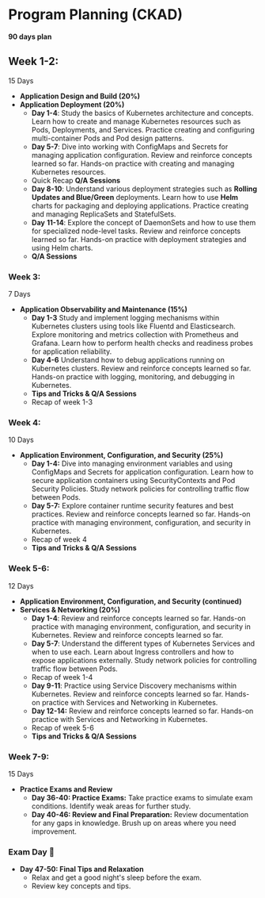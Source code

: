 # Program Planning (CKAD)

**90 days plan**

## Week 1-2:

15 Days

- **Application Design and Build (20%)**
- **Application Deployment (20%)**
    - **Day 1-4**: Study the basics of Kubernetes architecture and concepts. Learn how to create and manage Kubernetes resources such as Pods, Deployments, and Services. Practice creating and configuring multi-container Pods and Pod design patterns.
    - **Day 5-7**: Dive into working with ConfigMaps and Secrets for managing application configuration. Review and reinforce concepts learned so far. Hands-on practice with creating and managing Kubernetes resources.
    - Quick Recap **Q/A Sessions**
    - **Day 8-10**: Understand various deployment strategies such as **Rolling Updates and Blue/Green** deployments. Learn how to use **Helm** charts for packaging and deploying applications. Practice creating and managing ReplicaSets and StatefulSets.
    - **Day** **11-14**: Explore the concept of DaemonSets and how to use them for specialized node-level tasks. Review and reinforce concepts learned so far. Hands-on practice with deployment strategies and using Helm charts.
    - **Q/A Sessions**

### Week 3:

7 Days

- **Application Observability and Maintenance (15%)**
    - **Day 1-3** Study and implement logging mechanisms within Kubernetes clusters using tools like Fluentd and Elasticsearch. Explore monitoring and metrics collection with Prometheus and Grafana. Learn how to perform health checks and readiness probes for application reliability.
    - **Day 4-6** Understand how to debug applications running on Kubernetes clusters. Review and reinforce concepts learned so far. Hands-on practice with logging, monitoring, and debugging in Kubernetes.
    - **Tips and Tricks & Q/A Sessions**
    - Recap of week 1-3

### Week 4:

10 Days

- **Application Environment, Configuration, and Security (25%)**
    - **Day 1-4:** Dive into managing environment variables and using ConfigMaps and Secrets for application configuration. Learn how to secure application containers using SecurityContexts and Pod Security Policies. Study network policies for controlling traffic flow between Pods.
    - **Day 5-7:** Explore container runtime security features and best practices. Review and reinforce concepts learned so far. Hands-on practice with managing environment, configuration, and security in Kubernetes.
    - Recap of week 4
    - **Tips and Tricks & Q/A Sessions**

### Week 5-6:

12 Days

- **Application Environment, Configuration, and Security (continued)**
- **Services & Networking (20%)**
    - **Day 1-4**: Review and reinforce concepts learned so far. Hands-on practice with managing environment, configuration, and security in Kubernetes. Review and reinforce concepts learned so far.
    - **Day 5-7**: Understand the different types of Kubernetes Services and when to use each. Learn about Ingress controllers and how to expose applications externally. Study network policies for controlling traffic flow between Pods.
    - Recap of week 1-4
    - **Day 9-11**:  Practice using Service Discovery mechanisms within Kubernetes. Review and reinforce concepts learned so far. Hands-on practice with Services and Networking in Kubernetes.
    - **Day 12-14:** Review and reinforce concepts learned so far. Hands-on practice with Services and Networking in Kubernetes.
    - Recap of week 5-6
    - **Tips and Tricks & Q/A Sessions**

### **Week 7-9:**

15 Days

- **Practice Exams and Review**
    - **Day 36-40: Practice Exams:**  Take practice exams to simulate exam conditions. Identify weak areas for further study.
    - **Day 40-46: Review and Final Preparation:** Review documentation for any gaps in knowledge. Brush up on areas where you need improvement.

### **Exam Day 🤘**

- **Day 47-50: Final Tips and Relaxation**
    - Relax and get a good night's sleep before the exam.
    - Review key concepts and tips.
